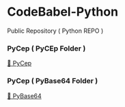 # CodeBabel-Python
 Public Repository ( Python REPO )

### PyCep ( PyCEp Folder ) 
 <a href="https://github.com/CharlesCodebabel/CodeBabel-Python/tree/main/PyCEP">📂 PyCep </a>

### PyCep ( PyBase64 Folder )
 <a href="https://github.com/CharlesCodebabel/CodeBabel-Python/tree/main/PyBase64">📂 PyBase64 </a>
